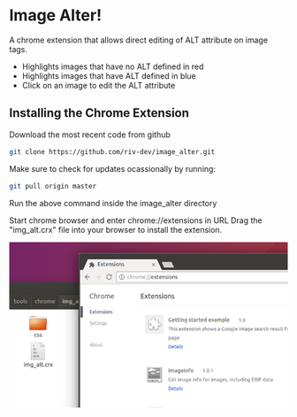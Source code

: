 # Image Alter!
A chrome extension that allows direct editing of ALT attribute on image tags.
- Highlights images that have no ALT defined in red
- Highlights images that have ALT defined in blue  
- Click on an image to edit the ALT attribute

## Installing the Chrome Extension
Download the most recent code from github
```bash
git clone https://github.com/riv-dev/image_alter.git
```

Make sure to check for updates ocassionally by running:
```bash
git pull origin master
```
Run the above command inside the image_alter directory

Start chrome browser and enter chrome://extensions in URL
Drag the "img_alt.crx" file into your browser to install the extension.

![alt text](/extension_install.png "Install Extension")
